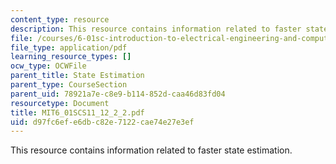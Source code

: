 ```yaml
---
content_type: resource
description: This resource contains information related to faster state estimation.
file: /courses/6-01sc-introduction-to-electrical-engineering-and-computer-science-i-spring-2011/d97fc6efe6dbc82e7122cae74e27e3ef_MIT6_01SCS11_12_2_2.pdf
file_type: application/pdf
learning_resource_types: []
ocw_type: OCWFile
parent_title: State Estimation
parent_type: CourseSection
parent_uid: 78921a7e-c8e9-b114-852d-caa46d83fd04
resourcetype: Document
title: MIT6_01SCS11_12_2_2.pdf
uid: d97fc6ef-e6db-c82e-7122-cae74e27e3ef
---
```

This resource contains information related to faster state estimation.